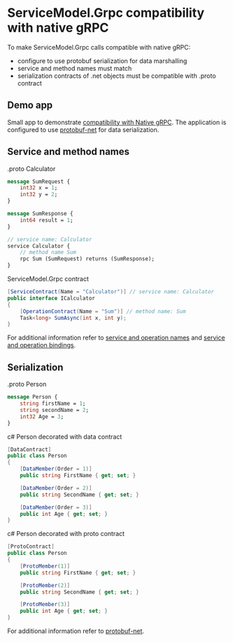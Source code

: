 # ServiceModel.Grpc compatibility with native gRPC

To make ServiceModel.Grpc calls compatible with native gRPC:

- configure to use protobuf serialization for data marshalling
- service and method names must match
- serialization contracts of .net objects must be compatible with .proto contract

## Demo app

Small app to demonstrate [compatibility with Native gRPC](https://github.com/max-ieremenko/ServiceModel.Grpc/tree/master/Examples/CompatibilityWithNativegRPC).
The application is configured to use [protobuf-net](https://www.nuget.org/packages/protobuf-net/) for data serialization.

## Service and method names

.proto Calculator

``` proto
message SumRequest {
    int32 x = 1;
    int32 y = 2;
}

message SumResponse {
    int64 result = 1;
}

// service name: Calculator
service Calculator {
    // method name Sum
    rpc Sum (SumRequest) returns (SumResponse);
}
```

ServiceModel.Grpc contract

``` c#
[ServiceContract(Name = "Calculator")] // service name: Calculator
public interface ICalculator
{
    [OperationContract(Name = "Sum")] // method name: Sum
    Task<long> SumAsync(int x, int y);
}
```

For additional information refer to [service and operation names](ServiceAndOperationName.md) and [service and operation bindings](ServiceAndOperationBinding.md).

## Serialization

.proto Person

``` proto
message Person {
    string firstName = 1;
    string secondName = 2;
    int32 Age = 3;
}
```

c# Person decorated with data contract

``` c#
[DataContract]
public class Person
{
    [DataMember(Order = 1)]
    public string FirstName { get; set; }

    [DataMember(Order = 2)]
    public string SecondName { get; set; }

    [DataMember(Order = 3)]
    public int Age { get; set; }
}
```

c# Person decorated with proto contract

``` c#
[ProtoContract]
public class Person
{
    [ProtoMember(1)]
    public string FirstName { get; set; }

    [ProtoMember(2)]
    public string SecondName { get; set; }

    [ProtoMember(3)]
    public int Age { get; set; }
}
```

For additional information refer to [protobuf-net](https://github.com/protobuf-net/protobuf-net).